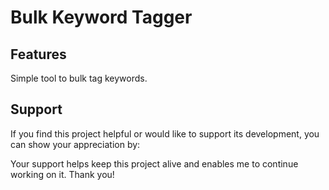 # Bulk Keyword Tagger	

## Features

Simple tool to bulk tag keywords.

## Support

If you find this project helpful or would like to support its development, you can show your appreciation by:

Your support helps keep this project alive and enables me to continue working on it. Thank you!